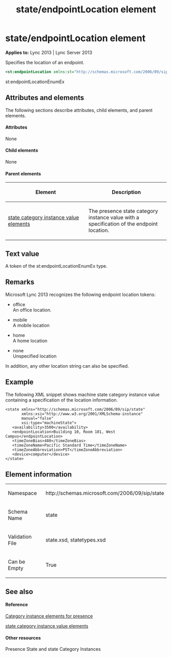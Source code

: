 ﻿---
title: state/endpointLocation element
TOCTitle: state/endpointLocation element
ms:assetid: 8c896006-6c4f-4e62-b9b0-fbaf0df255f0
ms:mtpsurl: https://msdn.microsoft.com/en-us/library/Dn454804(v=office.15)
ms:contentKeyID: 57093897
ms.date: 07/24/2014
mtps_version: v=office.15
dev_langs:
- xml
---

# state/endpointLocation element


**Applies to:** Lync 2013 | Lync Server 2013

Specifies the location of an endpoint.

```xml
<st:endpointLocation xmlns:st="http://schemas.microsoft.com/2006/09/sip/state" >st:endpointLocationEnumEx</st:endpointLocation> 
```

st:endpointLocationEnumEx

## Attributes and elements

The following sections describe attributes, child elements, and parent elements.

#### Attributes

None

#### Child elements

None

#### Parent elements

<table>
<colgroup>
<col style="width: 50%" />
<col style="width: 50%" />
</colgroup>
<thead>
<tr class="header">
<th><p>Element</p></th>
<th><p>Description</p></th>
</tr>
</thead>
<tbody>
<tr class="odd">
<td><p><a href="state-category-instance-value-elements.md">state category instance value elements</a></p></td>
<td><p>The presence state category instance value with a specification of the endpoint location.</p></td>
</tr>
</tbody>
</table>


## Text value

A token of the st:endpointLocationEnumEx type.

## Remarks

Microsoft Lync 2013 recognizes the following endpoint location tokens:

  - office  
    An office location.

  - mobile  
    A mobile location

  - home  
    A home location

  - none  
    Unspecified location

In addition, any other location string can also be specified.

## Example

The following XML snippet shows machine state category instance value containing a specification of the location information.

    <state xmlns="http://schemas.microsoft.com/2006/09/sip/state" 
           xmlns:xsi="http://www.w3.org/2001/XMLSchema-instance" 
           manual="false" 
           xsi:type="machineState">
       <availability>3500</availability>
       <endpointLocation>Building 10, Room 101, West Campus</endpointLocation>
       <timeZoneBias>480</timeZoneBias>
       <timeZoneName>Pacific Standard Time</timeZoneName>
       <timeZoneAbbreviation>PST</timeZoneAbbreviation>
       <device>computer</device>
    </state>

## Element information

<table>
<colgroup>
<col style="width: 50%" />
<col style="width: 50%" />
</colgroup>
<tbody>
<tr class="odd">
<td><p>Namespace</p></td>
<td><p>http://schemas.microsoft.com/2006/09/sip/state</p></td>
</tr>
<tr class="even">
<td><p>Schema Name</p></td>
<td><p>state</p></td>
</tr>
<tr class="odd">
<td><p>Validation File</p></td>
<td><p>state.xsd, statetypes.xsd</p></td>
</tr>
<tr class="even">
<td><p>Can be Empty</p></td>
<td><p>True</p></td>
</tr>
</tbody>
</table>


## See also

#### Reference

[Category instance elements for presence](category-instance-elements-for-presence.md)

[state category instance value elements](state-category-instance-value-elements.md)

#### Other resources

Presence State and state Category Instances

